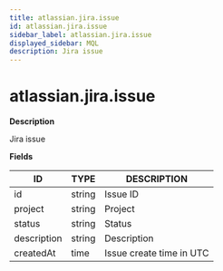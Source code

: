 ```yaml
---
title: atlassian.jira.issue
id: atlassian.jira.issue
sidebar_label: atlassian.jira.issue
displayed_sidebar: MQL
description: Jira issue
---
```


# atlassian.jira.issue

**Description**

Jira issue

**Fields**

| ID          | TYPE   | DESCRIPTION              |
| ----------- | ------ | ------------------------ |
| id          | string | Issue ID                 |
| project     | string | Project                  |
| status      | string | Status                   |
| description | string | Description              |
| createdAt   | time   | Issue create time in UTC |
